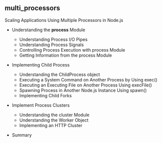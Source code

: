 ## multi_processors

Scaling Applications Using Multiple Processors in Node.js

- Understanding the **process** Module
	- Understanding Process I/O Pipes
	- Understanding Process Signals
	- Controlling Process Execution with process Module
	- Getting Information from the process Module

- Implementing Child Process
  - Understanding the ChildProcess object
  - Executing a System Command on Another Process by Using exec()
  - Executing an Executing File on Another Process Using execFile()
  - Spawning Process in Another Node.js Instance Using spawn()
  - Implementing Child Forks

- Implement Process Clusters
  - Understanding the cluster Module
  - Understanding the Worker Object
  - Implementing an HTTP Cluster
	
- Summary
